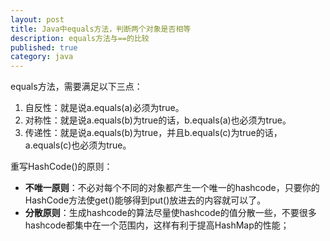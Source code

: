 ```yaml
---
layout: post
title: Java中equals方法，判断两个对象是否相等
description: equals方法与==的比较
published: true
category: java
---
```





equals方法，需要满足以下三点： 

1. 自反性：就是说a.equals(a)必须为true。 
1. 对称性：就是说a.equals(b)为true的话，b.equals(a)也必须为true。 
1. 传递性：就是说a.equals(b)为true，并且b.equals(c)为true的话，a.equals(c)也必须为true。 



重写HashCode()的原则： 

* **不唯一原则**：不必对每个不同的对象都产生一个唯一的hashcode，只要你的HashCode方法使get()能够得到put()放进去的内容就可以了。
* **分散原则**：生成hashcode的算法尽量使hashcode的值分散一些，不要很多hashcode都集中在一个范围内，这样有利于提高HashMap的性能；





























[NingG]:    http://ningg.github.com  "NingG"











